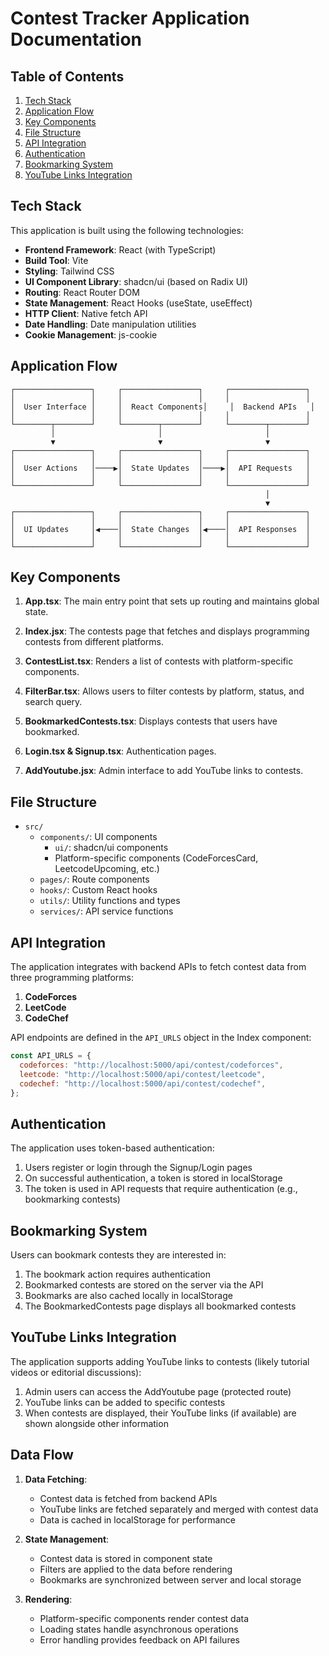 
# Contest Tracker Application Documentation

## Table of Contents
1. [Tech Stack](#tech-stack)
2. [Application Flow](#application-flow)
3. [Key Components](#key-components)
4. [File Structure](#file-structure)
5. [API Integration](#api-integration)
6. [Authentication](#authentication)
7. [Bookmarking System](#bookmarking-system)
8. [YouTube Links Integration](#youtube-links-integration)

## Tech Stack

This application is built using the following technologies:

- **Frontend Framework**: React (with TypeScript)
- **Build Tool**: Vite
- **Styling**: Tailwind CSS
- **UI Component Library**: shadcn/ui (based on Radix UI)
- **Routing**: React Router DOM
- **State Management**: React Hooks (useState, useEffect)
- **HTTP Client**: Native fetch API
- **Date Handling**: Date manipulation utilities
- **Cookie Management**: js-cookie

## Application Flow

```
┌─────────────────┐     ┌─────────────────┐     ┌─────────────────┐
│                 │     │                 │     │                 │
│  User Interface │     │  React Components│     │  Backend APIs   │
│                 │     │                 │     │                 │
└────────┬────────┘     └────────┬────────┘     └────────┬────────┘
         │                       │                       │
         ▼                       ▼                       ▼
┌─────────────────┐     ┌─────────────────┐     ┌─────────────────┐
│                 │     │                 │     │                 │
│  User Actions   │────▶│  State Updates  │────▶│  API Requests   │
│                 │     │                 │     │                 │
└─────────────────┘     └─────────────────┘     └─────────────────┘
                                                         │
                                                         ▼
┌─────────────────┐     ┌─────────────────┐     ┌─────────────────┐
│                 │     │                 │     │                 │
│  UI Updates     │◀────│  State Changes  │◀────│  API Responses  │
│                 │     │                 │     │                 │
└─────────────────┘     └─────────────────┘     └─────────────────┘
```

## Key Components

1. **App.tsx**: The main entry point that sets up routing and maintains global state.

2. **Index.jsx**: The contests page that fetches and displays programming contests from different platforms.

3. **ContestList.tsx**: Renders a list of contests with platform-specific components.

4. **FilterBar.tsx**: Allows users to filter contests by platform, status, and search query.

5. **BookmarkedContests.tsx**: Displays contests that users have bookmarked.

6. **Login.tsx & Signup.tsx**: Authentication pages.

7. **AddYoutube.jsx**: Admin interface to add YouTube links to contests.

## File Structure

- `src/`
  - `components/`: UI components
    - `ui/`: shadcn/ui components
    - Platform-specific components (CodeForcesCard, LeetcodeUpcoming, etc.)
  - `pages/`: Route components
  - `hooks/`: Custom React hooks
  - `utils/`: Utility functions and types
  - `services/`: API service functions

## API Integration

The application integrates with backend APIs to fetch contest data from three programming platforms:

1. **CodeForces**
2. **LeetCode**
3. **CodeChef**

API endpoints are defined in the `API_URLS` object in the Index component:

```javascript
const API_URLS = {
  codeforces: "http://localhost:5000/api/contest/codeforces",
  leetcode: "http://localhost:5000/api/contest/leetcode",
  codechef: "http://localhost:5000/api/contest/codechef",
};
```

## Authentication

The application uses token-based authentication:

1. Users register or login through the Signup/Login pages
2. On successful authentication, a token is stored in localStorage
3. The token is used in API requests that require authentication (e.g., bookmarking contests)

## Bookmarking System

Users can bookmark contests they are interested in:

1. The bookmark action requires authentication
2. Bookmarked contests are stored on the server via the API
3. Bookmarks are also cached locally in localStorage
4. The BookmarkedContests page displays all bookmarked contests

## YouTube Links Integration

The application supports adding YouTube links to contests (likely tutorial videos or editorial discussions):

1. Admin users can access the AddYoutube page (protected route)
2. YouTube links can be added to specific contests
3. When contests are displayed, their YouTube links (if available) are shown alongside other information

## Data Flow

1. **Data Fetching**:
   - Contest data is fetched from backend APIs
   - YouTube links are fetched separately and merged with contest data
   - Data is cached in localStorage for performance

2. **State Management**:
   - Contest data is stored in component state
   - Filters are applied to the data before rendering
   - Bookmarks are synchronized between server and local storage

3. **Rendering**:
   - Platform-specific components render contest data
   - Loading states handle asynchronous operations
   - Error handling provides feedback on API failures
